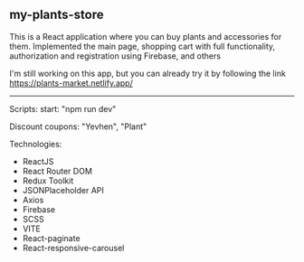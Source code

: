 ## my-plants-store


This is a React application where you can buy plants and accessories for them. Implemented the main page, shopping cart with full functionality, authorization and registration using Firebase, and others

I'm still working on this app,
but you can already try it by following the link https://plants-market.netlify.app/

---

Scripts:
start: "npm run dev"

Discount coupons: "Yevhen", "Plant"

Technologies:
- ReactJS
- React Router DOM
- Redux Toolkit
- JSONPlaceholder API
- Axios
- Firebase
- SCSS
- VITE
- React-paginate
- React-responsive-carousel
